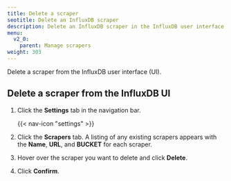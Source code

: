 ```yaml
---
title: Delete a scraper
seotitle: Delete an InfluxDB scraper
description: Delete an InfluxDB scraper in the InfluxDB user interface.
menu:
  v2_0:
    parent: Manage scrapers
weight: 303
---
```


Delete a scraper from the InfluxDB user interface (UI).

## Delete a scraper from the InfluxDB UI
1. Click the **Settings** tab in the navigation bar.

    {{< nav-icon "settings" >}}

2. Click the **Scrapers** tab. A listing of any existing scrapers appears with the
   **Name**, **URL**, and **BUCKET** for each scraper.
3. Hover over the scraper you want to delete and click **Delete**.
4. Click **Confirm**.
